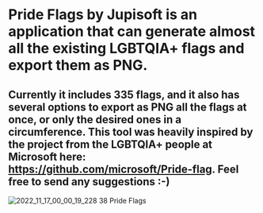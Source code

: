 # Pride Flags by Jupisoft is an application that can generate almost all the existing LGBTQIA+ flags and export them as PNG.

## Currently it includes 335 flags, and it also has several options to export as PNG all the flags at once, or only the desired ones in a circumference. This tool was heavily inspired by the project from the LGBTQIA+ people at Microsoft here: https://github.com/microsoft/Pride-flag. Feel free to send any suggestions :-)
![2022_11_17_00_00_19_228 38 Pride Flags](https://user-images.githubusercontent.com/28818179/202313108-f54fe8e2-f8e4-46e7-a869-4f37bb32a8e8.png)
